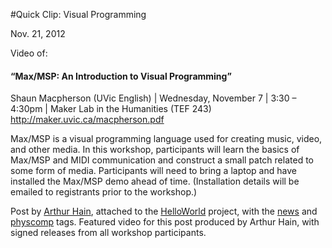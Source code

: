 #Quick Clip: Visual Programming

Nov. 21, 2012

 <p>Video of: </p>
<h4>&#8220;Max/MSP: An Introduction to Visual Programming&#8221;</h4>
<p>Shaun Macpherson (UVic English) | Wednesday, November 7 | 3:30 – 4:30pm | Maker Lab in the Humanities (TEF 243)<br />
<a title="to the post" href="http://maker.uvic.ca/macpherson.pdf?b4e08e" target="_blank">http://maker.uvic.ca/macpherson.pdf</a></p>
<p>Max/MSP is a visual programming language used for creating music, video, and other media. In this workshop, participants will learn the basics of Max/MSP and MIDI communication and construct a small patch related to some form of media. Participants will need to bring a laptop and have installed the Max/MSP demo ahead of time. (Installation details will be emailed to registrants prior to the workshop.)</p>
<p>Post by <a title="learn more" href="http://maker.uvic.ca/author/arthur">Arthur Hain</a>, attached to the <a title="learn more" href="http://maker.uvic.ca/category/hello/">HelloWorld</a> project, with the <a title="learn more" href="http://maker.uvic.ca/tag/news">news</a> and <a title="learn more" href="http://maker.uvic.ca/tag/physcomp">physcomp</a> tags. Featured video for this post produced by Arthur Hain, with signed releases from all workshop participants.</p>
